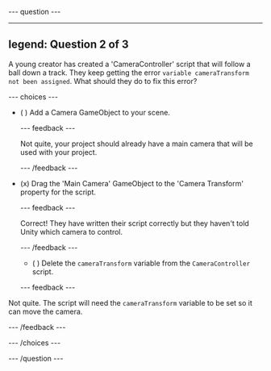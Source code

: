 
--- question ---

---
legend: Question 2 of 3
---

A young creator has created a 'CameraController' script that will follow a ball down a track. They keep getting the error `variable cameraTransform not been assigned`. What should they do to fix this error?

--- choices ---

- ( ) Add a Camera GameObject to your scene. 

  --- feedback ---

   Not quite, your project should already have a main camera that will be used with your project. 

  --- /feedback ---

- (x) Drag the 'Main Camera' GameObject to the 'Camera Transform' property for the script.  

  --- feedback ---

  Correct! They have written their script correctly but they haven't told Unity which camera to control. 

  --- /feedback ---

  - ( ) Delete the `cameraTransform` variable from the `CameraController` script.

  --- feedback ---

 Not quite. The script will need the `cameraTransform` variable to be set so it can move the camera. 

  --- /feedback ---

--- /choices ---

--- /question ---
